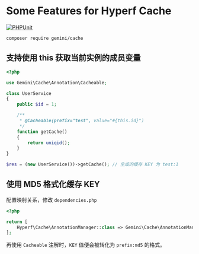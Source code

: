 # Some Features for Hyperf Cache

[![PHPUnit](https://github.com/Gemini-D/cache/actions/workflows/test.yml/badge.svg)](https://github.com/Gemini-D/cache/actions/workflows/test.yml)

```
composer require gemini/cache
```

## 支持使用 this 获取当前实例的成员变量

```php
<?php

use Gemini\Cache\Annotation\Cacheable;

class UserService
{
    public $id = 1;

    /**
     * @Cacheable(prefix="test", value="#{this.id}")
     */
    function getCache()
    {
        return uniqid();
    }
}

$res = (new UserService())->getCache(); // 生成的缓存 KEY 为 test:1

```


## 使用 MD5 格式化缓存 KEY

配置映射关系，修改 `dependencies.php`

```php
<?php

return [
    Hyperf\Cache\AnnotationManager::class => Gemini\Cache\AnnotationManager::class
];
```

再使用 `Cacheable` 注解时，`KEY` 值便会被转化为 `prefix:md5` 的格式。
